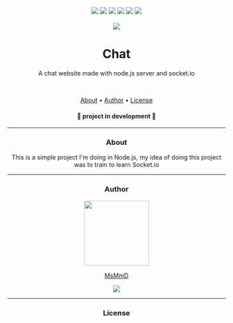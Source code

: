<div align="center">
  <a href="https://replit.com/@MSMMD"><img src="https://img.shields.io/static/v1?label=Replit&message=MsMmD&color=blue&style=flat"></a>
  <a href="https://chat.msmmd.repl.co"><img src="https://img.shields.io/static/v1?label=Chat&message=site&color=yellow&style=flat"></a>
  <img src="https://img.shields.io/github/watchers/msmmd/chat?color=orange&label=Views">
  <img src="https://img.shields.io/github/forks/msmmd/chat?color=white&label=Forks">
  <a href="https://discord.com/users/714960683967447050"><img src="https://img.shields.io/static/v1?label=Discord&message=MsMmD&color=4402dd&style=flat&logo=discord&logoColor=white"></a>
  <img src="https://img.shields.io/apm/l/vim-mode?color=grenn&label=License">
</div>
<br>
<div align="center"><a href="https://chat.msmmd.repl.co"><img src="https://chat.msmmd.repl.co/src/icon.png"></a></div>
<h1 align="center">Chat</h1>
<p align="center">A chat website made with node.js server and socket.io</p>
<br>
<p align="center">
 <a href="#about">About</a> •
 <a href="#author">Author</a> • 
 <a href="#license">License</a>
</p>
<h4 align="center">
	🚧 <b>project in development</b> 🚧
</h4>
<hr>
<h3 id="about" align="center">About</h3>
<p align="center">This is a simple project I'm doing in Node.js, my idea of doing this project was to train to learn Socket.io</p>
<hr>
<h3 id="author" align="center">Author</h3>
<div align="center"><a href="https://github.com/MSMMD"><img width="150px" src="https://avatars.githubusercontent.com/u/66802964?v=4">
<p align="center">MsMmD<p></a></div>
<div align="center"><a href="https://discord.com/users/714960683967447050"><img src="https://img.shields.io/static/v1?label=Discord&message=MsMmD&color=4402dd&style=flat&logo=discord&logoColor=white"></a></div>
<hr>
<h3 id="license" align="center">License</h3>

